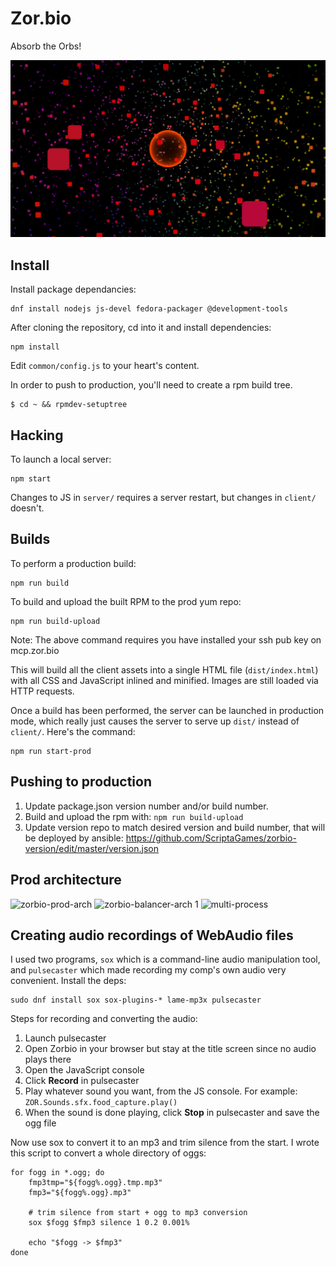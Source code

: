 # Zor.bio

Absorb the Orbs!

![Huge zorbio orb](./preview.png)

## Install

Install package dependancies:

    dnf install nodejs js-devel fedora-packager @development-tools

After cloning the repository, cd into it and install dependencies:

    npm install

Edit `common/config.js` to your heart's content.

In order to push to production, you'll need to create a rpm build tree.

    $ cd ~ && rpmdev-setuptree

## Hacking

To launch a local server:

    npm start

Changes to JS in `server/` requires a server restart, but changes in `client/`
doesn't.

## Builds

To perform a production build:

    npm run build

To build and upload the built RPM to the prod yum repo:

    npm run build-upload

Note: The above command requires you have installed your ssh pub key on mcp.zor.bio

This will build all the client assets into a single HTML file
(`dist/index.html`) with all CSS and JavaScript inlined and minified.  Images
are still loaded via HTTP requests.

Once a build has been performed, the server can be launched in production mode,
which really just causes the server to serve up `dist/` instead of `client/`.
Here's the command:

    npm run start-prod

## Pushing to production

 1. Update package.json version number and/or build number.
 2. Build and upload the rpm with: `npm run build-upload`
 3. Update version repo to match desired version and build number, that will be deployed by ansible: https://github.com/ScriptaGames/zorbio-version/edit/master/version.json
 
## Prod architecture
![zorbio-prod-arch](https://cloud.githubusercontent.com/assets/3926730/18444665/31c9302c-78e8-11e6-8147-d7033cd2dd42.png)
![zorbio-balancer-arch 1](https://cloud.githubusercontent.com/assets/3926730/18276080/89006160-7417-11e6-8a12-19b891b0f0c5.png)
![multi-process](https://cloud.githubusercontent.com/assets/3926730/18602090/cb485666-7c34-11e6-9f18-eb91f733bc45.png)


## Creating audio recordings of WebAudio files

I used two programs, `sox` which is a command-line audio manipulation tool, and
`pulsecaster` which made recording my comp's own audio very convenient.
Install the deps:

    sudo dnf install sox sox-plugins-* lame-mp3x pulsecaster

Steps for recording and converting the audio:

 1. Launch pulsecaster
 2. Open Zorbio in your browser but stay at the title screen since no audio
    plays there
 3. Open the JavaScript console
 4. Click **Record** in pulsecaster
 5. Play whatever sound you want, from the JS console.  For example:
    `ZOR.Sounds.sfx.food_capture.play()`
 6. When the sound is done playing, click **Stop** in pulsecaster and save the
    ogg file

Now use sox to convert it to an mp3 and trim silence from the start.  I wrote
this script to convert a whole directory of oggs:

    for fogg in *.ogg; do
        fmp3tmp="${fogg%.ogg}.tmp.mp3"
        fmp3="${fogg%.ogg}.mp3"

        # trim silence from start + ogg to mp3 conversion
        sox $fogg $fmp3 silence 1 0.2 0.001%

        echo "$fogg -> $fmp3"
    done


